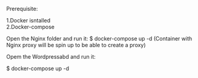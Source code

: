 

Prerequisite:

1.Docker isntalled  
2.Docker-compose

Open the Nginx folder and run it: 
$ docker-compose up -d  (Container with Nginx proxy will be spin up to be able to create a proxy)

Opem the Wordpressabd and run it:

$ docker-compose up -d



